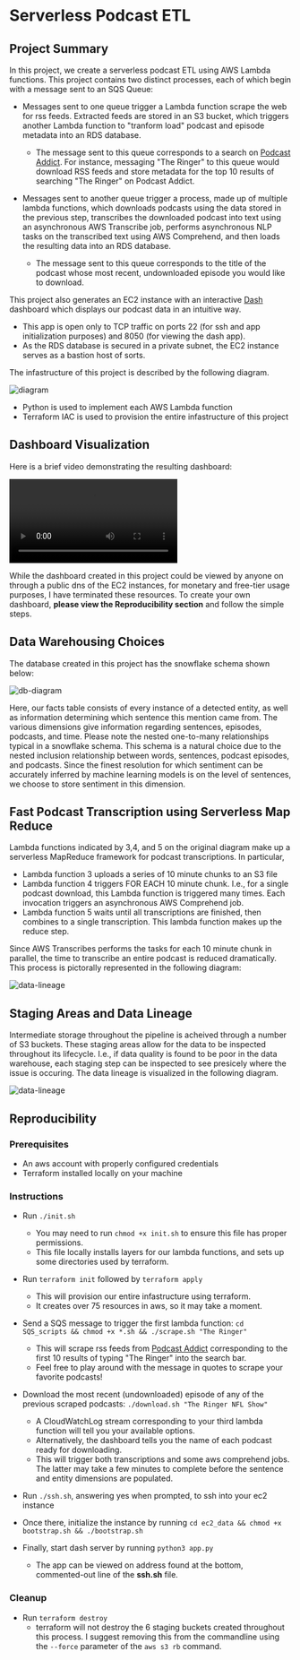 # Serverless Podcast ETL
## Project Summary
In this project, we create a serverless podcast ETL using AWS Lambda functions. This project contains two distinct processes, each of which begin with a message sent to an SQS Queue:

- Messages sent to one queue trigger a Lambda function scrape the web for rss feeds. Extracted feeds are stored in an S3 bucket, which triggers another Lambda function to "tranform load" podcast and episode metadata into an RDS database.
  - The message sent to this queue corresponds to a search on [Podcast Addict](podcastaddict.com). For instance, messaging "The Ringer" to this queue would download RSS feeds and store metadata for the top 10 results of searching "The Ringer" on Podcast Addict.

- Messages sent to another queue trigger a process, made up of multiple lambda functions, which downloads podcasts using the data stored in the previous step,  transcribes the downloaded podcast into text using an asynchronous AWS Transcribe job, performs asynchronous NLP tasks on the transcribed text using AWS Comprehend, and then loads the resulting data into an RDS database. 
  - The message sent to this queue corresponds to the title of the podcast whose most recent, undownloaded episode you would like to download. 

This project also generates an EC2 instance with an interactive [Dash](https://dash.plotly.com/) dashboard which displays our podcast data in an intuitive way.
- This app is open only to TCP traffic on ports 22 (for ssh and app initialization purposes) and 8050 (for viewing the dash app).
- As the RDS database is secured in a private subnet, the EC2 instance serves as a bastion host of sorts. 

The infastructure of this project is described by the following diagram. 

![diagram](photos/project-diagram.png)

- Python is used to implement each AWS Lambda function 
- Terraform IAC is used to provision the entire infastructure of this project

## Dashboard Visualization
Here is a brief video demonstrating the resulting dashboard:

<video src="./photos/dash-demo-smaller.mp4" controls="controls" style="max-width: 730px;">
</video>

While the dashboard created in this project could be viewed by anyone on through a public dns of the EC2 instances, for monetary and free-tier usage purposes, I have terminated these resources.  To create your own dashboard, __please view the Reproducibility section__ and follow the simple steps. 


## Data Warehousing Choices
The database created in this project has the snowflake schema shown below:

![db-diagram](photos/db-diagram.png)

Here, our facts table consists of every instance of a detected entity, as well as information determining which sentence this mention came from. The various dimensions give information regarding sentences, episodes, podcasts, and time. Please note the nested one-to-many relationships typical in a snowflake schema. This schema is a natural choice due to the nested inclusion relationship between words, sentences, podcast episodes, and podcasts. Since the finest resolution for which sentiment can be accurately inferred by machine learning models is on the level of sentences, we choose to store sentiment in this dimension. 

## Fast Podcast Transcription using Serverless Map Reduce
Lambda functions indicated by 3,4, and 5 on the original diagram make up a serverless MapReduce framework for podcast transcriptions. In particular, 
- Lambda function 3 uploads a series of 10 minute chunks to an S3 file
- Lambda function 4 triggers FOR EACH 10 minute chunk. I.e., for a single podcast download, this Lambda function is triggered many times. Each invocation triggers an asynchronous AWS Comprehend job.
- Lambda function 5 waits until all transcriptions are finished, then combines to a single transcription. This lambda function makes up the reduce step.

Since AWS Transcribes performs the tasks for each 10 minute chunk in parallel, the time to transcribe an entire podcast is reduced dramatically. This process is pictorally represented in the following diagram:

![data-lineage](photos/serverless-map-reduce.png)

## Staging Areas and Data Lineage
Intermediate storage throughout the pipeline is acheived through a number of S3 buckets. These staging areas allow for the data to be inspected throughout its lifecycle. I.e., if data quality is found to be poor in the data warehouse, each staging step can be inspected to see presicely where the issue is occuring. The data lineage is visualized in the following diagram.

![data-lineage](photos/data-lineage.png)



## Reproducibility

### Prerequisites
 - An aws account with properly configured credentials
 - Terraform installed locally on your machine

### Instructions

- Run `./init.sh`
  - You may need to run `chmod +x init.sh` to ensure this file has proper permissions.
  - This file locally installs layers for our lambda functions, and sets up some directories used by terraform.

- Run `terraform init` followed by `terraform apply`
  - This will provision our entire infastructure using terraform.
  - It creates over 75 resources in aws, so it may take a moment.

- Send a SQS message to trigger the first lambda function: `cd SQS_scripts && chmod +x *.sh && ./scrape.sh "The Ringer"`
   - This will scrape rss feeds from [Podcast Addict](https://podcastaddict.com/) corresponding to the first 10 results of typing "The Ringer" into the search bar.
   - Feel free to play around with the message in quotes to scrape your favorite podcasts!

- Download the most recent (undownloaded) episode of any of the previous scraped podcasts:
`./download.sh "The Ringer NFL Show"`
   - A CloudWatchLog stream corresponding to your third lambda function will tell you your available options.
   - Alternatively, the dashboard tells you the name of each podcast ready for downloading.
   - This will trigger both transcriptions and some aws comprehend jobs. The latter may take a few minutes to complete before the sentence and entity dimensions are populated.

- Run `./ssh.sh`, answering yes when prompted, to ssh into your ec2 instance
- Once there, initialize the instance by running `cd ec2_data && chmod +x bootstrap.sh && ./bootstrap.sh`
- Finally, start dash server by running `python3 app.py`
  - The app can be viewed on address found at the bottom, commented-out line of the __ssh.sh__ file. 

### Cleanup
- Run `terraform destroy`
  - terraform will not destroy the 6 staging buckets created throughout this process. I suggest removing this from the commandline using the `--force` parameter of the `aws s3 rb` command. 